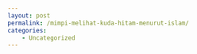 ```yaml
---
layout: post
permalink: /mimpi-melihat-kuda-hitam-menurut-islam/
categories:
    - Uncategorized
---
```


